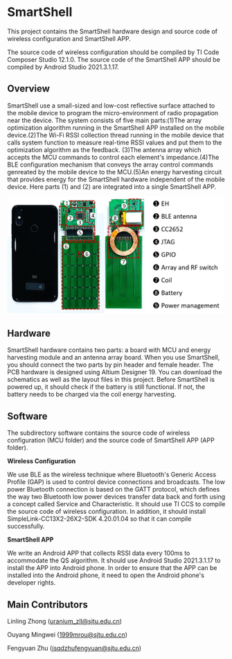 # SmartShell

This project contains the SmartShell hardware design and source code of wireless configuration and SmartShell APP.

The source code of wireless configuration should be compiled by TI Code Composer Studio 12.1.0. The source code of the SmartShell APP should be compiled by Android Studio 2021.3.1.17.

## Overview

SmartShell use a small-sized and low-cost reflective surface attached to the mobile device to program the micro-environment of radio propagation near the device. The system consists of five main parts:(1)The array optimization algorithm running in the SmartShell APP installed on the mobile device.(2)The Wi-Fi RSSI collection thread running in the mobile device that calls system function to measure real-time RSSI values and put them to the optimization algorithm as the feedback. (3)The antenna array which accepts the MCU commands to control each element's impedance.(4)The BLE configuration mechanism that conveys the array control commands genreated by the mobile device to the MCU.(5)An energy harvesting circuit that provides energy for the SmartShell hardware independent of the mobile device. Here parts (1) and (2) are integrated into a single SmartShell APP.

<img src="./images/Hardware.png" width="500">

## Hardware

SmartShell hardware contains two parts: a board with MCU and energy harvesting module and an antenna array board. When you use SmartShell, you should connect the two parts by pin header and female header. The PCB hardware is designed using Altium Designer 19. You can download the schematics as well as the layout files in this project. Before SmartShell is powered up, it should check if the battery is still functional. If not, the battery needs to be charged via the coil energy harvesting.

## Software 

The subdirectory software contains the source code of wireless configuration (MCU folder) and the source code of SmartShell APP (APP folder). 

**Wireless Configuration**

We use BLE as the wireless technique where Bluetooth's Generic Access Profile (GAP) is used to control device connections and broadcasts. The low power Bluetooth connection is based on the GATT protocol, which defines the way two Bluetooth low power devices transfer data back and forth using a concept called Service and Characteristic. It should use TI CCS to compile the source code of wireless configuration. In addition, it should install SimpleLink-CC13X2-26X2-SDK 4.20.01.04 so that it can compile successfully. 

**SmartShell APP**

We write an Android APP that collects RSSI data every 100ms to accommodate the QS algorithm. It should use Android Studio 2021.3.1.17 to install the APP into Android phone. In order to ensure that the APP can be installed into the Android phone, it need to open the Android phone's developer rights.

## Main Contributors

Linling Zhong (uranium_zll@sjtu.edu.cn)

Ouyang Mingwei (1999mrou@sjtu.edu.cn) 

Fengyuan Zhu (jsqdzhufengyuan@sjtu.edu.cn)









